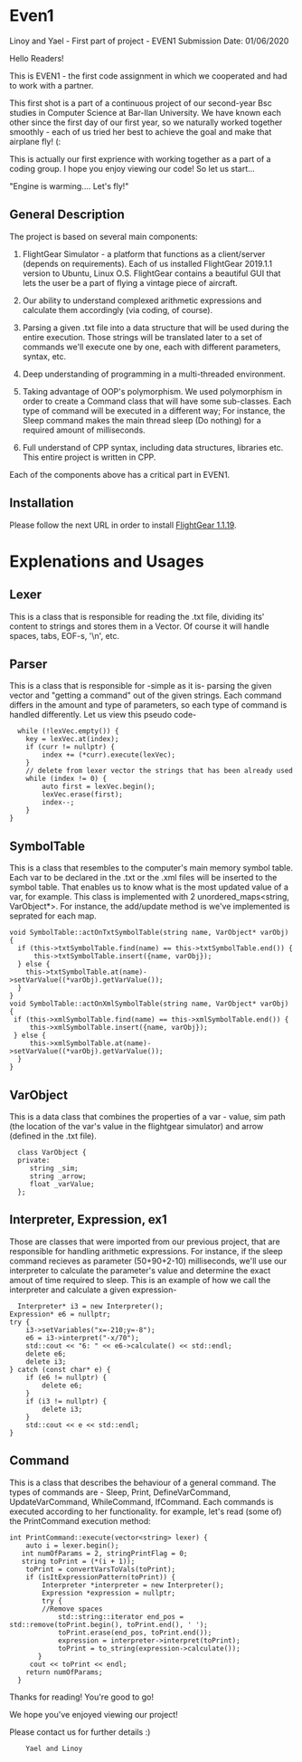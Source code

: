 # Even1
Linoy and Yael - First part of project - EVEN1
Submission Date: 01/06/2020

Hello Readers!

This is EVEN1 - the first code assignment in which we cooperated and had to work with a partner.

This first shot is a part of a continuous project of our second-year Bsc studies in Computer Science at Bar-Ilan University. We have known each other since the first day of our first year, so we naturally worked together smoothly - each of us tried her best to achieve the goal and make that airplane fly! (:

This is actually our first exprience with working together as a part of a coding group.
I hope you enjoy viewing our code! So let us start...

"Engine is warming.... Let's fly!"

## General Description

The project is based on several main components:
1. FlightGear Simulator - a platform that functions as a client/server (depends on requirements). Each of us installed FlightGear 2019.1.1 version to Ubuntu, Linux O.S. FlightGear contains a beautiful GUI that lets the user be a part of flying a vintage piece of aircraft.

2. Our ability to understand complexed arithmetic expressions and calculate them accordingly (via coding, of course).

3. Parsing a given .txt file into a data structure that will be used during the entire execution. Those strings will be translated later to a set of commands we'll execute one by one, each with different parameters, syntax, etc.

4. Deep understanding of programming in a multi-threaded environment.

5. Taking advantage of OOP's polymorphism. We used polymorphism in order to create a Command class that will have some sub-classes. Each type of command will be executed in a different way; For instance, the Sleep command makes the main thread sleep (Do nothing) for a required amount of milliseconds.

6. Full understand of CPP syntax, including data structures, libraries etc. This entire project is written in CPP.


Each of the components above has a critical part in EVEN1.



## Installation
Please follow the next URL in order to install [FlightGear 1.1.19](https://www.flightgear.org/download/).



# Explenations and Usages


## Lexer
This is a class that is responsible for reading the .txt file, dividing its' content to strings and stores them in a Vector<string>. Of course it will handle spaces, tabs, EOF-s, '\n', etc.
  
  
## Parser
This is a class that is responsible for -simple as it is- parsing the given vector and "getting a command" out of the given strings. Each command differs in the amount and type of parameters, so each type of command is handled differently. Let us view this pseudo code-


      while (!lexVec.empty()) {
        key = lexVec.at(index);
        if (curr != nullptr) {
            index += (*curr).execute(lexVec);
        }
        // delete from lexer vector the strings that has been already used
        while (index != 0) {
            auto first = lexVec.begin();
            lexVec.erase(first);
            index--;
        }
    }


## SymbolTable
This is a class that resembles to the computer's main memory symbol table. Each var to be declared in the .txt or the .xml files will be inserted to the symbol table. That enables us to know what is the most updated value of a var, for example. This class is implemented with 2 unordered_maps<string, VarObject*>. For instance, the add/update method is we've implemented is seprated for each map.


    void SymbolTable::actOnTxtSymbolTable(string name, VarObject* varObj) {
      if (this->txtSymbolTable.find(name) == this->txtSymbolTable.end()) {
          this->txtSymbolTable.insert({name, varObj});
      } else {
        this->txtSymbolTable.at(name)->setVarValue((*varObj).getVarValue()); 
      }
    }
    void SymbolTable::actOnXmlSymbolTable(string name, VarObject* varObj) {
     if (this->xmlSymbolTable.find(name) == this->xmlSymbolTable.end()) {
         this->xmlSymbolTable.insert({name, varObj});
     } else {
         this->xmlSymbolTable.at(name)->setVarValue((*varObj).getVarValue());
      }
    }        
    

## VarObject
This is a data class that combines the properties of a var - value, sim path (the location of the var's value in the flightgear simulator) and arrow (defined in the .txt file).


      class VarObject {
      private:
         string _sim;
         string _arrow;
         float _varValue;
      };


## Interpreter, Expression, ex1
Those are classes that were imported from our previous project, that are responsible for handling arithmetic expressions. For instance, if the sleep command recieves as parameter (50+90+2-10) milliseconds, we'll use our interpreter to calculate the parameter's value and determine the exact amout of time required to sleep.
This is an example of how we call the interpreter and calculate a given expression-


      Interpreter* i3 = new Interpreter();
    Expression* e6 = nullptr;
    try {
        i3->setVariables("x=-210;y=-8");
        e6 = i3->interpret("-x/70");
        std::cout << "6: " << e6->calculate() << std::endl;
        delete e6;
        delete i3;
    } catch (const char* e) {
        if (e6 != nullptr) {
            delete e6;
        }
        if (i3 != nullptr) {
            delete i3;
        }
        std::cout << e << std::endl;
    }
    
    
 ## Command 
 This is a class that describes the behaviour of a general command. The types of commands are - Sleep, Print, DefineVarCommand, UpdateVarCommand, WhileCommand, IfCommand. Each commands is executed according to her functionality. for example, let's read (some of) the PrintCommand execution method:
 
          
    int PrintCommand::execute(vector<string> lexer) {
        auto i = lexer.begin();
       int numOfParams = 2, stringPrintFlag = 0;
       string toPrint = (*(i + 1));
        toPrint = convertVarsToVals(toPrint);
        if (isItExpressionPattern(toPrint)) {
            Interpreter *interpreter = new Interpreter();
            Expression *expression = nullptr;
            try {
            //Remove spaces
                std::string::iterator end_pos = std::remove(toPrint.begin(), toPrint.end(), ' ');
                toPrint.erase(end_pos, toPrint.end());
                expression = interpreter->interpret(toPrint);
                toPrint = to_string(expression->calculate());
           }
         cout << toPrint << endl;
        return numOfParams;
      }

  
  
  Thanks for reading! You're good to go!
  
  We hope you've enjoyed viewing our project!
  
  Please contact us for further details :)
  

        Yael and Linoy
